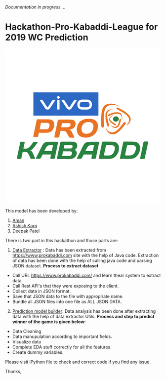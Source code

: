 ###### Documentation in progress ...

# Hackathon-Pro-Kabaddi-League for 2019 WC Prediction

   ![WC Logo](../prokabaddi-logo.png)

This model has been developed by:

1. [Aman](https://github.com/amans123456789)
2. [Ashish Karn](https://github.com/asharn)
3. Deepak Patel


There is two part in this hackathon and those parts are:

1. [Data Extractor](https://github.com/asharn/hackathon-pro-kabaddi-league/tree/master/Hackathon%20-%20Pro%20Kabaddi%20League/pro-kabaddi-data-extractor
) : Data has been extracted from https://www.prokabaddi.com site with the help of Java code. Extraction of data has been done with the help of calling java code and parsing JSON dataset.
**Process to extract dataset**
  - Call URL https://www.prokabaddi.com/ and learn thear system to extract data.
  - Call Rest API's that they were exposing to the client.
  - Collect data in JSON format.
  - Save that JSON data to the file with appropriate name.
  - Bundle all JSON files into one file as ALL JSON DATA.
2. [Prediction model builder](https://github.com/asharn/hackathon-pro-kabaddi-league/tree/master/Hackathon%20-%20Pro%20Kabaddi%20League/pro-kabaddi-data-analysis): Data analysis has been done after extracting data with the help of data extractor Utils.
**Process and step to predict winner of the game is given below:**
  - Data Cleaning
  - Data manupulation according to important fields.
  - Visualize data
  - Complete EDA stuff correctly for all the features.
  - Create dummy variables.
  
 Please visit iPython file to check and correct code if you find any issue.
 
 Thanks, 

